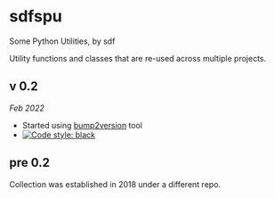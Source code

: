 # sdfspu
Some Python Utilities, by sdf

Utility functions and classes that are re-used across multiple projects.

## v 0.2
_Feb 2022_

- Started using [bump2version](https://github.com/c4urself/bump2version) tool
- [![Code style: black](https://img.shields.io/badge/code%20style-black-000000.svg)](https://github.com/psf/black)

## pre 0.2
Collection was established in 2018 under a different repo.
